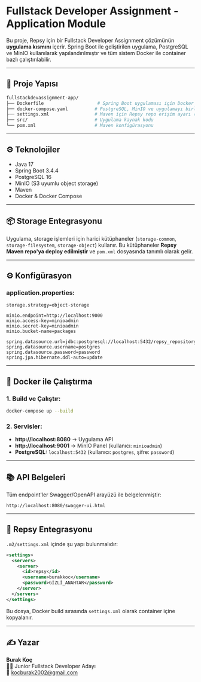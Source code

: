 
# Fullstack Developer Assignment - Application Module

Bu proje, Repsy için bir Fullstack Developer Assignment çözümünün **uygulama kısmını** içerir. Spring Boot ile geliştirilen uygulama, PostgreSQL ve MinIO kullanılarak yapılandırılmıştır ve tüm sistem Docker ile container bazlı çalıştırılabilir.

---

## 🚀 Proje Yapısı

```bash
fullstackdevassignment-app/
├── Dockerfile                    # Spring Boot uygulaması için Docker imajı
├── docker-compose.yaml          # PostgreSQL, MinIO ve uygulamayı birlikte çalıştırır
├── settings.xml                 # Maven için Repsy repo erişim ayarı (Docker'da kullanılmak üzere)
├── src/                         # Uygulama kaynak kodu
└── pom.xml                      # Maven konfigürasyonu
```

---

## ⚙️ Teknolojiler

- Java 17
- Spring Boot 3.4.4
- PostgreSQL 16
- MinIO (S3 uyumlu object storage)
- Maven
- Docker & Docker Compose

---

## 📦 Storage Entegrasyonu

Uygulama, storage işlemleri için harici kütüphaneler (`storage-common`, `storage-filesystem`, `storage-object`) kullanır. Bu kütüphaneler **Repsy Maven repo'ya deploy edilmiştir** ve `pom.xml` dosyasında tanımlı olarak gelir.

---

## ⚙️ Konfigürasyon

### application.properties:

```properties
storage.strategy=object-storage

minio.endpoint=http://localhost:9000
minio.access-key=minioadmin
minio.secret-key=minioadmin
minio.bucket-name=packages

spring.datasource.url=jdbc:postgresql://localhost:5432/repsy_repository
spring.datasource.username=postgres
spring.datasource.password=password
spring.jpa.hibernate.ddl-auto=update
```

---

## 🐳 Docker ile Çalıştırma

### 1. Build ve Çalıştır:
```bash
docker-compose up --build
```

### 2. Servisler:
- **http://localhost:8080** → Uygulama API
- **http://localhost:9001** → MinIO Panel (kullanıcı: `minioadmin`)
- **PostgreSQL:** `localhost:5432` (kullanıcı: `postgres`, şifre: `password`)

---

## 📚 API Belgeleri

Tüm endpoint'ler Swagger/OpenAPI arayüzü ile belgelenmiştir:

```
http://localhost:8080/swagger-ui.html
```

---

## 🔐 Repsy Entegrasyonu

`.m2/settings.xml` içinde şu yapı bulunmalıdır:

```xml
<settings>
  <servers>
    <server>
      <id>repsy</id>
      <username>burakkoc</username>
      <password>GİZLİ_ANAHTAR</password>
    </server>
  </servers>
</settings>
```

Bu dosya, Docker build sırasında `settings.xml` olarak container içine kopyalanır.

---

## ✍️ Yazar

**Burak Koç**  
👨‍💻 Junior Fullstack Developer Adayı  
📧 kocburak2002@gmail.com
